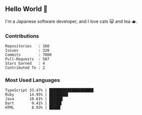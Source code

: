 ## Hello World 👋

I'm a Japanese software developer, and I love cats 😺 and tea 🫖.

### Contributions

    Repositories   : 160
    Issues         : 328
    Commits        : 7000
    Pull-Requests  : 587
    Stars Earned   : 4
    Contributed To : 2

### Most Used Languages

    TypeScript 33.47% | ████████████████████
    Ruby       14.95% | ████████▌
    Java       10.61% | ██████
    Dart        9.41% | █████▌
    HTML        8.93% | █████
